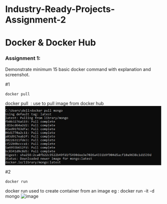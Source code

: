 # Industry-Ready-Projects-Assignment-2
# Docker & Docker Hub
### Assignment 1:

Demonstrate minimum 15 basic docker command with explanation and screenshot.

#1 
```
docker pull
```
 docker pull <image name> : use to pull image from docker hub
 ![Alt text](docker-1.jpg?raw=true "docker 1")
#2
```
docker run
```
docker run used to create container from an image
eg : docker run -it -d mongo
![image](https://user-images.githubusercontent.com/112603638/195422292-c1016848-9d27-4076-9a7c-68819831d8a8.png)
